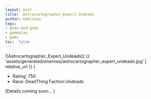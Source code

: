 ```yaml
---
layout: post
title:  Astrocartographer_Expert_Undeads
author: Goblinou
tags:
- gobs-and-gods
- gameplay
- gobs
toc:  false
---
```


![Astrocartographer_Expert_Undeads]( {{ 'assets/generated/enemies/astrocartographer_expert_undeads.jpg' | relative_url }} )
- Rating: 750
- Race: DeadThing  Faction:Undeads

(Details coming soon... )